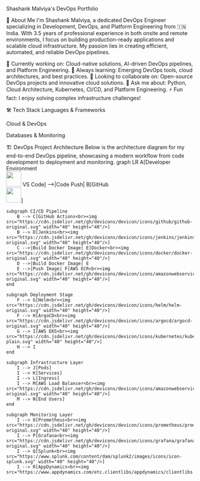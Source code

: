 Shashank Malviya's DevOps Portfolio

🚀 About Me
I'm Shashank Malviya, a dedicated DevOps Engineer specializing in Development, DevOps, and Platform Engineering from 🇮🇳 India. With 3.5 years of professional experience in both onsite and remote environments, I focus on building production-ready applications and scalable cloud infrastructure. My passion lies in creating efficient, automated, and reliable DevOps pipelines.

🔭 Currently working on: Cloud-native solutions, AI-driven DevOps pipelines, and Platform Engineering.
🌱 Always learning: Emerging DevOps tools, cloud architectures, and best practices.
👯 Looking to collaborate on: Open-source DevOps projects and innovative cloud solutions.
💬 Ask me about: Python, Cloud Architecture, Kubernetes, CI/CD, and Platform Engineering.
⚡ Fun fact: I enjoy solving complex infrastructure challenges!

🛠️ Tech Stack
Languages & Frameworks
    
Cloud & DevOps
       
Databases & Monitoring
     
🏗️ DevOps Project Architecture
Below is the architecture diagram for my end-to-end DevOps pipeline, showcasing a modern workflow from code development to deployment and monitoring.
graph LR
    A[Developer Environment<br><img src="https://cdn.jsdelivr.net/gh/devicons/devicon/icons/vscode/vscode-original.svg" width="40" height="40"/> VS Code] -->|Code Push| B[GitHub<br><img src="https://cdn.jsdelivr.net/gh/devicons/devicon/icons/github/github-original.svg" width="40" height="40"/>]
    
    subgraph CI/CD Pipeline
        B --> C[GitHub Actions<br><img src="https://cdn.jsdelivr.net/gh/devicons/devicon/icons/github/github-original.svg" width="40" height="40"/>]
        B --> D[Jenkins<br><img src="https://cdn.jsdelivr.net/gh/devicons/devicon/icons/jenkins/jenkins-original.svg" width="40" height="40"/>]
        C -->|Build Docker Image| E[Docker<br><img src="https://cdn.jsdelivr.net/gh/devicons/devicon/icons/docker/docker-original.svg" width="40" height="40"/>]
        D -->|Build Docker Image| E
        E -->|Push Image| F[AWS ECR<br><img src="https://cdn.jsdelivr.net/gh/devicons/devicon/icons/amazonwebservices/amazonwebservices-original.svg" width="40" height="40"/>]
    end

    subgraph Deployment Stage
        F --> G[Helm<br><img src="https://cdn.jsdelivr.net/gh/devicons/devicon/icons/helm/helm-original.svg" width="40" height="40"/>]
        F --> H[ArgoCD<br><img src="https://cdn.jsdelivr.net/gh/devicons/devicon/icons/argocd/argocd-original.svg" width="40" height="40"/>]
        G --> I[AWS EKS<br><img src="https://cdn.jsdelivr.net/gh/devicons/devicon/icons/kubernetes/kubernetes-plain.svg" width="40" height="40"/>]
        H --> I
    end

    subgraph Infrastructure Layer
        I --> J[Pods]
        I --> K[Services]
        I --> L[Ingress]
        I --> M[AWS Load Balancer<br><img src="https://cdn.jsdelivr.net/gh/devicons/devicon/icons/amazonwebservices/amazonwebservices-original.svg" width="40" height="40"/>]
        M --> N[End Users]
    end

    subgraph Monitoring Layer
        I --> O[Prometheus<br><img src="https://cdn.jsdelivr.net/gh/devicons/devicon/icons/prometheus/prometheus-original.svg" width="40" height="40"/>]
        I --> P[Grafana<br><img src="https://cdn.jsdelivr.net/gh/devicons/devicon/icons/grafana/grafana-original.svg" width="40" height="40"/>]
        I --> Q[Splunk<br><img src="https://www.splunk.com/content/dam/splunk2/images/icons/icon-splunk.svg" width="40" height="40"/>]
        I --> R[AppDynamics<br><img src="https://www.appdynamics.com/etc.clientlibs/appdynamics/clientlibs
